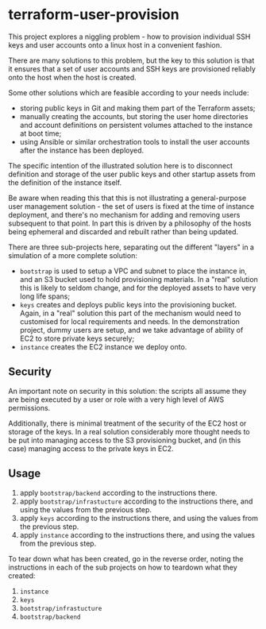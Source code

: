 # terraform-user-provision

This project explores a niggling problem - how to provision individual SSH keys and user accounts onto a linux host in a convenient fashion.

There are many solutions to this problem, but the key to this solution is that it ensures that a set of user accounts and SSH keys are provisioned reliably onto the host when the host is created.

Some other solutions which are feasible according to your needs include:

  - storing public keys in Git and making them part of the Terraform assets;
  - manually creating the accounts, but storing the user home directories and account definitions on persistent volumes attached to the instance at boot time;
  - using Ansible or similar orchestration tools to install the user accounts after the instance has been deployed.

The specific intention of the illustrated solution here is to disconnect definition and storage of the user public keys and other startup assets from the definition of the instance itself.

Be aware when reading this that this is not illustrating a general-purpose user management solution - the set of users is fixed at the time of instance deployment, and there's no mechanism for adding and removing users subsequent to that point. In part this is driven by a philosophy of the hosts being ephemeral and discarded and rebuilt rather than being updated.

There are three sub-projects here, separating out the different "layers" in a simulation of a more complete solution:

 - `bootstrap` is used to setup a VPC and subnet to place the instance in, and an S3 bucket used to hold provisioning materials. In a "real" solution this is likely to seldom change, and for the deployed assets to have very long life spans;
 - `keys` creates and deploys public keys into the provisioning bucket. Again, in a "real" solution this part of the mechanism would need to customised for local requirements and needs. In the demonstration project, dummy users are setup, and we take advantage of ability of EC2 to store private keys securely;
 - `instance` creates the EC2 instance we deploy onto.

## Security
An important note on security in this solution: the scripts all assume they are being executed by a user or role with a very high level of AWS permissions.

Additionally, there is minimal treatment of the security of the EC2 host or storage of the keys. In a real solution considerably more thought needs to be put into managing access to the S3 provisioning bucket, and (in this case) managing access to the private keys in EC2.


## Usage

  1. apply `bootstrap/backend` according to the instructions there.
  1. apply `bootstrap/infrastucture` according to the instructions there, and using the values from the previous step.
  1. apply `keys` according to the instructions there, and using the values from the previous step.
  1. apply `instance` according to the instructions there, and using the values from the previous step.

To tear down what has been created, go in the reverse order, noting the instructions in each of the sub projects on how to teardown what they created:

  1. `instance`
  1. `keys`
  1. `bootstrap/infrastucture`
  1. `bootstrap/backend`
